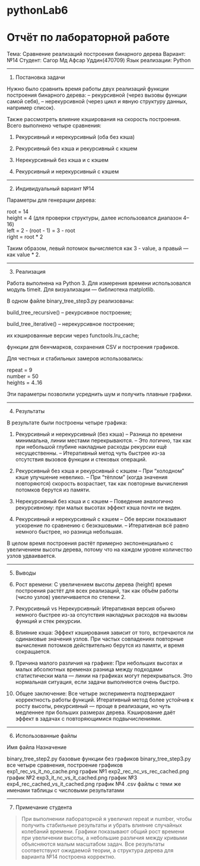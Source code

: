 # pythonLab6
# Отчёт по лабораторной работе

Тема: Сравнение реализаций построения бинарного дерева
Вариант: №14
Студент: Сагор Мд Афсар Уддин(470709)
Язык реализации: Python


---

1. Постановка задачи

Нужно было сравнить время работы двух реализаций функции построения бинарного дерева:
– рекурсивной (через вызовы функции самой себя),
– нерекурсивной (через цикл и явную структуру данных, например список).

Также рассмотреть влияние кэширования на скорость построения.
Всего выполнено четыре сравнения:

1. Рекурсивный и нерекурсивный (оба без кэша)


2. Рекурсивный без кэша и рекурсивный с кэшем


3. Нерекурсивный без кэша и с кэшем


4. Рекурсивный и нерекурсивный с кэшем




---

2. Индивидуальный вариант №14

Параметры для генерации дерева:

root = 14  
height = 4 (для проверки структуры, далее использовался диапазон 4–16)  
left = 2 - (root - 1) = 3 - root  
right = root * 2

Таким образом, левый потомок вычисляется как 3 - value, а правый — как value * 2.


---

3. Реализация

Работа выполнена на Python 3.
Для измерения времени использовался модуль timeit.
Для визуализации — библиотека matplotlib.

В одном файле binary_tree_step3.py реализованы:

build_tree_recursive() – рекурсивное построение;

build_tree_iterative() – нерекурсивное построение;

их кэшированные версии через functools.lru_cache;

функции для бенчмарков, сохранения CSV и построения графиков.


Для честных и стабильных замеров использовались:

repeat = 9  
number = 50  
heights = 4..16

Эти параметры позволили усреднить шум и получить плавные графики.


---

4. Результаты

В результате были построены четыре графика:

1. Рекурсивный и нерекурсивный (без кэша)
– Разница по времени минимальна, линии местами перекрываются.
– Это логично, так как при небольшой глубине накладные расходы рекурсии ещё несущественны.
– Итеративный метод чуть быстрее из-за отсутствия вызовов функции и стековых операций.


2. Рекурсивный без кэша и рекурсивный с кэшем
– При “холодном” кэше улучшение невелико.
– При “тёплом” (когда значения повторяются) скорость возрастает, так как повторные вычисления потомков берутся из памяти.


3. Нерекурсивный без кэша и с кэшем
– Поведение аналогично рекурсивному: при малых высотах эффект кэша почти не виден.


4. Рекурсивный и нерекурсивный с кэшем
– Обе версии показывают ускорение по сравнению с безкэшовыми.
– Итеративная всё равно немного быстрее, но разница небольшая.



В целом время построения растёт примерно экспоненциально с увеличением высоты дерева,
потому что на каждом уровне количество узлов удваивается.


---

5. Выводы

1. Рост времени:
С увеличением высоты дерева (height) время построения растёт для всех реализаций,
так как объём работы (число узлов) увеличивается по степени 2.


2. Рекурсивный vs Нерекурсивный:
Итеративная версия обычно немного быстрее из-за отсутствия накладных расходов на вызовы функций и стек рекурсии.


3. Влияние кэша:
Эффект кэширования зависит от того, встречаются ли одинаковые значения узлов.
При частых совпадениях повторные вычисления потомков действительно берутся из памяти,
и время сокращается.


4. Причина малого различия на графике:
При небольших высотах и малых абсолютных временах разница между подходами статистически мала —
линии на графиках могут перекрываться. Это нормальная ситуация, если задачи выполняются очень быстро.


5. Общее заключение:
Все четыре эксперимента подтверждают корректность работы функций.
Итеративный метод более устойчив к росту высоты,
рекурсивный — проще в реализации, но чуть медленнее при больших размерах дерева.
Кэширование даёт эффект в задачах с повторяющимися подвычислениями.




---

6. Использованные файлы

Имя файла	Назначение

binary_tree_step2.py	базовые функции без графиков
binary_tree_step3.py	все четыре сравнения, построение графиков
exp1_rec_vs_it_no_cache.png	график №1
exp2_rec_nc_vs_rec_cached.png	график №2
exp3_it_nc_vs_it_cached.png	график №3
exp4_rec_cached_vs_it_cached.png	график №4
.csv файлы с теми же именами	таблицы с числовыми результатами



---

7. Примечание студента

> При выполнении лабораторной я увеличил repeat и number, чтобы получить стабильные результаты и убрать влияние случайных колебаний времени.
Графики показывают общий рост времени при увеличении высоты, а небольшие различия между кривыми объясняются малым масштабом задач.
Все результаты соответствуют ожидаемой теории, а структура дерева для варианта №14 построена корректно.
